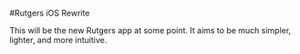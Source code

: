 #Rutgers iOS Rewrite

This will be the new Rutgers app at some point.  It aims to be much simpler, lighter, and more intuitive.
